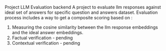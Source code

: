 Project LLM Evaluation backend
A project to evaluate llm responses against ideal set of answers for specific question and answers dataset.
Evaluation process includes a way to get a composite scoring based on :
1. Measuring the cosine similarity between the llm response embeddings and the ideal answer embeddings.
2. Factual verification - pending
3. Contextual verification - pending